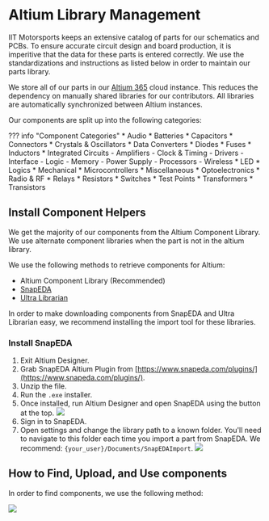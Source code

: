 # Altium Library Management

IIT Motorsports keeps an extensive catalog of parts for our schematics and PCBs. To ensure accurate circuit design and board production, it is imperitive that the data for these parts is entered correctly. We use the standardizations and instructions as listed below in order to maintain our parts library.

We store all of our parts in our [Altium 365](https://www.altium.com/altium-365) cloud instance. This reduces the dependency on manually shared libraries for our contributors. All libraries are automatically synchronized between Altium instances.


Our components are split up into the following categories:

??? info "Component Categories"
    * Audio
    * Batteries
    * Capacitors
    * Connectors
    * Crystals & Oscillators
    * Data Converters
    * Diodes
    * Fuses
    * Inductors
    * Integrated Circuits
        - Amplifiers
        - Clock & Timing
        - Drivers
        - Interface
        - Logic
        - Memory
        - Power Supply
        - Processors
        - Wireless
    * LED
    * Logics
    * Mechanical
    * Microcontrollers
    * Miscellaneous
    * Optoelectronics
    * Radio & RF
    * Relays
    * Resistors
    * Switches
    * Test Points
    * Transformers
    * Transistors

## Install Component Helpers

We get the majority of our components from the Altium Component Library. We use alternate component libraries when the part is not in the altium library.

We use the following methods to retrieve components for Altium:

* Altium Component Library (Recommended)
* [SnapEDA](https://snapeda.com)
* [Ultra Librarian](https://www.ultralibrarian.com)

In order to make downloading components from SnapEDA and Ultra Librarian easy, we recommend installing the import tool for these libraries.

### Install SnapEDA

1. Exit Altium Designer.
2. Grab SnapEDA Altium Plugin from [https://www.snapeda.com/plugins/](https://www.snapeda.com/plugins/).
3. Unzip the file.
4. Run the `.exe` installer.
5. Once installed, run Altium Designer and open SnapEDA using the button at the top.
![](/assets/onboarding/altium/library_management/snapeda.png)
6. Sign in to SnapEDA.
7. Open settings and change the library path to a known folder. You'll need to navigate to this folder each time you import a part from SnapEDA. We recommend: `{your_user}/Documents/SnapEDAImport`.
![](/assets/onboarding/altium/library_management/snapeda_settings.png)

## How to Find, Upload, and Use components

In order to find components, we use the following method:

![](/assets/onboarding/altium/library_management/component_flowchart.svg)